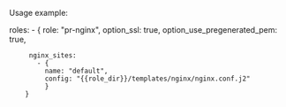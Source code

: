 Usage example:

roles:
     - {
         role: "pr-nginx",
         option_ssl: true,
         option_use_pregenerated_pem: true,

         nginx_sites:
           - {
             name: "default",
             config: "{{role_dir}}/templates/nginx/nginx.conf.j2"
             }
        }
 
